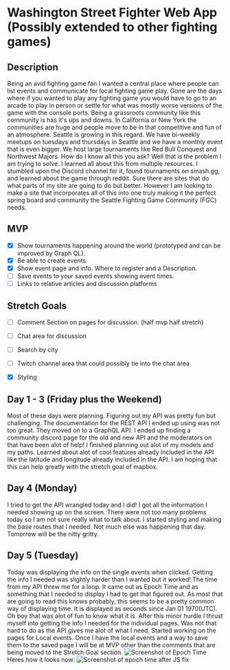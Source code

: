 # Washington Street Fighter Web App (Possibly extended to other fighting games)

## Description
Being an avid fighting game fan I wanted a central place where people can list events and communicate for local fighting game play. Gone are the days where if you wanted to play any fighting game you would have to go to an arcade to play in person or settle for what was mostly worse versions of the game with the console ports. Being a grassroots community like this community is has it's ups and downs. In California or New York the communities are huge and people move to be in that competitive and fun of an atmosphere. Seattle is growing in this regard. We have bi-weekly meetups on tuesdays and thursdays in Seattle and we have a monthly event that is even bigger. We host large tournaments like Red Bull Conquest and Northwest Majors. How do I know all this you ask? Well that is the problem I am trying to solve. I learned all about this from multiple resources. I stumbled upon the Discord channel for it, found tournaments on smash.gg, and learned about the game through reddit. Sure there are sites that do what parts of my site are going to do but better. However I am looking to make a site that incorporates all of this into one truly making it the perfect spring board and community the Seattle Fighting Game Community (FGC) needs.

## MVP
- [x] Show tournaments happening around the world (prototyped and can be improved by Graph QL).
- [x] Be able to create events 
- [x] Show event page and info. Where to register and a Description.
- [ ] Save events to your saved events showing event times.
- [ ] Links to relative articles and discussion platforms

## Stretch Goals
- [ ] Comment Section on pages for discussion. (half mvp half stretch)
- [ ] Chat area for discussion
- [ ] Search by city
- [ ] Twitch channel area that could possibly tie into the chat area
- [x] Styling


## Day 1 - 3 (Friday plus the Weekend) 
Most of these days were planning. Figuring out my API was pretty fun but challenging. The documentation for the REST API I ended up using was not too great. They moved on to a GraphQL API. I ended up finding a community discord page for the old and new API and the moderators on that have been alot of help! I finished planning out alot of my models and my paths. Learned about alot of cool features already included in the API like the latitude and longitude already included in the API. I am hoping that this can help greatly with the stretch goal of mapbox. 

## Day 4 (Monday)
I tried to get the API wrangled today and I did! I got all the information I needed showing up on the screen. There were not too many problems today so I am not sure really what to talk about. I started styling and making the base routes that I needed. Not much else was happening that day. Tomorrow will be the nitty gritty.

## Day 5 (Tuesday)
Today was displaying the info on the single events when clicked. Getting the info I needed was slightly harder than I wanted but it worked! The time from my API threw me for a loop. It came out as Epoch Time and as something that I needed to display I had to get that figured out. As most that are going to read this knows probably, this seems to be a pretty common way of displaying time. It is displayed as seconds since Jan 01 1970(UTC). Oh boy that was alot of fun to know what it is. After this minor hurdle I thrust myself into getting the info I needed for the individual pages. Was not that hard to do as the API gives me alot of what I need. Started working on the pages for Local events. Once I have the local events and a way to save them to the saved page I will be at MVP other than the comments that are being moved to the Stretch Goal section.
![Screenshot of Epoch Time](https://i.imgur.com/VmAoFQg.png)
Heres how it looks now:
![Screenshot of epoch time after JS fix](https://i.imgur.com/AzvHz2y.png)
